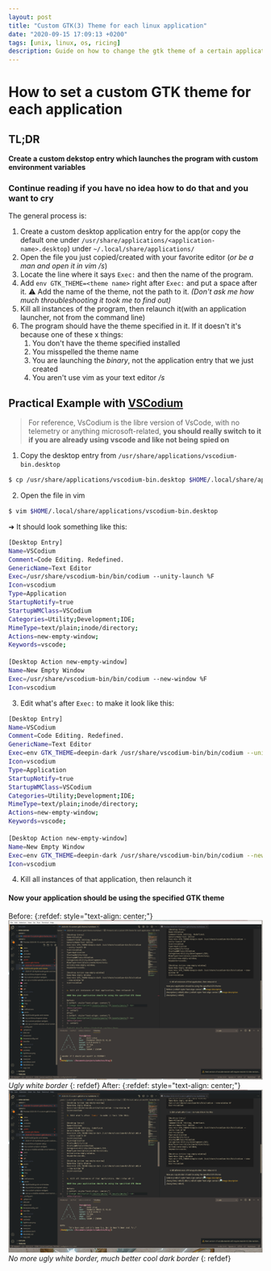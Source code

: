 ```yaml
---
layout: post
title: "Custom GTK(3) Theme for each linux application"
date: "2020-09-15 17:09:13 +0200"
tags: [unix, linux, os, ricing]
description: Guide on how to change the gtk theme of a certain application under unix/linux(X)
---
```

# How to set a custom GTK theme for each application
## TL;DR
**Create a custom dekstop entry which launches the program with custom environment variables**
### Continue reading if you have no idea how to do that and you want to cry
The general process is:  
1. Create a custom desktop application entry for the app(or copy the default one under `/usr/share/applications/<application-name>.desktop`) under `~/.local/share/applications/`
2. Open the file you just copied/created with your favorite editor (_or be a man and open it in vim /s_)
3. Locate the line where it says `Exec:` and then the name of the program.
4. Add `env GTK_THEME=<theme name>` right after `Exec:` and put a space after it. ⚠️ Add the name of the theme, not the path to it. _(Don't ask me how much throubleshooting it took me to find out)_
5. Kill all instances of the program, then relaunch it(with an application launcher, not from the command line)
6. The program should have the theme specified in it. If it doesn't it's because one of these x things:
    1. You don't have the theme specified installed 
    2. You misspelled the theme name 
    3. You are launching the _binary_, not the application entry that we just created
    4. You aren't use vim as your text editor _/s_

## Practical Example with [VSCodium](https://vscodium.com/)
> For reference, VsCodium is the libre version of VsCode, with no telemetry or anything microsoft-related, **you should really switch to it if you are already using vscode and like not being spied on**

1. Copy the desktop entry from `/usr/share/applications/vscodium-bin.desktop`
```bash
$ cp /usr/share/applications/vscodium-bin.desktop $HOME/.local/share/applications
```
2. Open the file in vim
```bash
$ vim $HOME/.local/share/applications/vscodium-bin.desktop
```
➜ It should look something like this:

```bash
[Desktop Entry]
Name=VSCodium
Comment=Code Editing. Redefined.
GenericName=Text Editor
Exec=/usr/share/vscodium-bin/bin/codium --unity-launch %F
Icon=vscodium
Type=Application
StartupNotify=true
StartupWMClass=VSCodium
Categories=Utility;Development;IDE;
MimeType=text/plain;inode/directory;
Actions=new-empty-window;
Keywords=vscode;

[Desktop Action new-empty-window]
Name=New Empty Window
Exec=/usr/share/vscodium-bin/bin/codium --new-window %F
Icon=vscodium
```
3. Edit what's after `Exec:` to make it look like this:

```bash
[Desktop Entry]
Name=VSCodium
Comment=Code Editing. Redefined.
GenericName=Text Editor
Exec=env GTK_THEME=deepin-dark /usr/share/vscodium-bin/bin/codium --unity-launch %F
Icon=vscodium
Type=Application
StartupNotify=true
StartupWMClass=VSCodium
Categories=Utility;Development;IDE;
MimeType=text/plain;inode/directory;
Actions=new-empty-window;
Keywords=vscode;

[Desktop Action new-empty-window]
Name=New Empty Window
Exec=env GTK_THEME=deepin-dark /usr/share/vscodium-bin/bin/codium --new-window %F
Icon=vscodium
```

4. Kill all instances of that application, then relaunch it

#### Now your application should be using the specified GTK theme

Before:
{:refdef: style="text-align: center;"}
[![before image](/assets/posts/custom-gtk3-theme/before.png)](/assets/posts/custom-gtk3-theme/before.png) <br>
*Ugly white border*
{: refdef}
After:
{:refdef: style="text-align: center;"}
[![after image](/assets/posts/custom-gtk3-theme/after.png)](/assets/posts/custom-gtk3-theme/after.png) <br>
*No more ugly white border, much better cool dark border*
{: refdef}

[jekyll-docs]: https://jekyllrb.com/docs/home
[jekyll-gh]:   https://github.com/jekyll/jekyll
[jekyll-talk]: https://talk.jekyllrb.com
